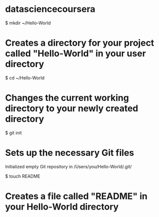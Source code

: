 datasciencecoursera
===================

$ mkdir ~/Hello-World
# Creates a directory for your project called "Hello-World" in your user directory


$ cd ~/Hello-World
# Changes the current working directory to your newly created directory

$ git init
# Sets up the necessary Git files
Initialized empty Git repository in /Users/you/Hello-World/.git/

$ touch README
# Creates a file called "README" in your Hello-World directory
